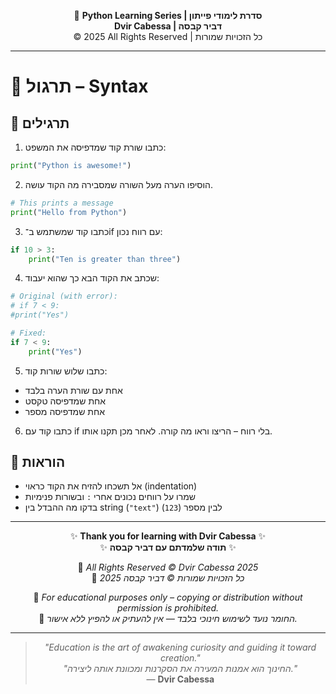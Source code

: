 <!-- DC_HEADER_START -->
<div align="center">

🐍 **Python Learning Series | סדרת לימודי פייתון**  
**Dvir Cabessa | דביר קבסה**  
© 2025 All Rights Reserved | כל הזכויות שמורות

</div>

---
<!-- DC_HEADER_END -->

# 📘 תרגול – Syntax

## 🧪 תרגילים

1. כתבו שורת קוד שמדפיסה את המשפט:
```python
print("Python is awesome!")
```

2. הוסיפו הערה מעל השורה שמסבירה מה הקוד עושה.
```python
# This prints a message
print("Hello from Python")
```

3. כתבו קוד שמשתמש ב־if עם רווח נכון:
```python
if 10 > 3:
    print("Ten is greater than three")
```

4. שכתב את הקוד הבא כך שהוא יעבוד:
```python
# Original (with error):
# if 7 < 9:
#print("Yes")

# Fixed:
if 7 < 9:
    print("Yes")
```

5. כתבו שלוש שורות קוד:
- אחת עם שורת הערה בלבד  
- אחת שמדפיסה טקסט  
- אחת שמדפיסה מספר  

6. כתבו קוד עם if בלי רווח – הריצו וראו מה קורה. לאחר מכן תקנו אותו.

## 📌 הוראות
- אל תשכחו להזיח את הקוד כראוי (indentation)
- שמרו על רווחים נכונים אחרי `:` ובשורות פנימיות
- בדקו מה ההבדל בין string (`"text"`) לבין מספר (`123`)

<!-- DC_FOOTER_START -->
---

<div align="center">

✨ **Thank you for learning with Dvir Cabessa** ✨  
✨ **תודה שלמדתם עם דביר קבסה** ✨  

📘 *All Rights Reserved © Dvir Cabessa 2025*  
📘 *כל הזכויות שמורות © דביר קבסה 2025*  

🔗 *For educational purposes only – copying or distribution without permission is prohibited.*  
🔗 *החומר נועד לשימוש חינוכי בלבד — אין להעתיק או להפיץ ללא אישור.*

---

> _"Education is the art of awakening curiosity and guiding it toward creation."_  
> _"החינוך הוא אמנות המעירה את הסקרנות ומכוונת אותה ליצירה."_  
> — **Dvir Cabessa**

</div>
<!-- DC_FOOTER_END -->

